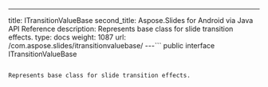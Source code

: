 ---
title: ITransitionValueBase
second_title: Aspose.Slides for Android via Java API Reference
description: Represents base class for slide transition effects.
type: docs
weight: 1087
url: /com.aspose.slides/itransitionvaluebase/
---```
public interface ITransitionValueBase
```

Represents base class for slide transition effects.
